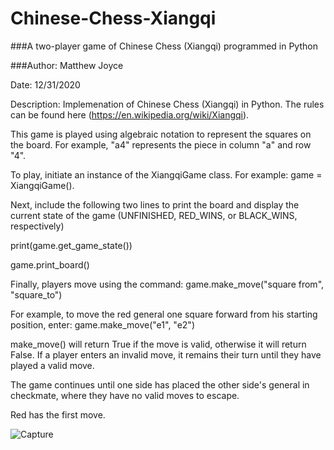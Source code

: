 # Chinese-Chess-Xiangqi
###A two-player game of Chinese Chess (Xiangqi) programmed in Python

###Author: Matthew Joyce

Date: 12/31/2020

Description: Implemenation of Chinese Chess (Xiangqi) in Python. The rules can be found here (https://en.wikipedia.org/wiki/Xiangqi).

This game is played using algebraic notation to represent the squares on the board. For example, "a4" represents the piece in column "a" and row "4".

To play, initiate an instance of the XiangqiGame class. For example: game = XiangqiGame().

Next, include the following two lines to print the board and display the current state of the game (UNFINISHED, RED_WINS, or BLACK_WINS, respectively)

print(game.get_game_state())

game.print_board()

Finally, players move using the command: game.make_move("square from", "square_to")

For example, to move the red general one square forward from his starting position, enter: game.make_move("e1", "e2")

make_move() will return True if the move is valid, otherwise it will return False. If a player enters an invalid move, it remains their turn until they have played a valid move.

The game continues until one side has placed the other side's general in checkmate, where they have no valid moves to escape.

Red has the first move.

![Capture](https://user-images.githubusercontent.com/55785709/103416240-167e2a00-4b86-11eb-8588-cfc390572a2c.PNG)
